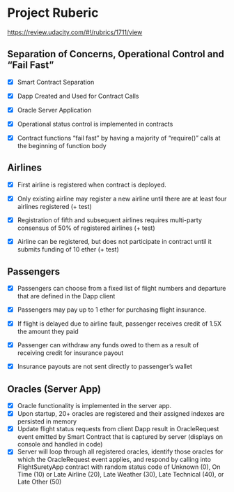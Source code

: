 # Project Ruberic

https://review.udacity.com/#!/rubrics/1711/view

## Separation of Concerns, Operational Control and “Fail Fast”

- [x] Smart Contract Separation
- [x] Dapp Created and Used for Contract Calls
- [x] Oracle Server Application
- [x] Operational status control is implemented in contracts
- [x] Contract functions “fail fast” by having a majority of “require()” calls at the beginning of function body


## Airlines

- [x] First airline is registered when contract is deployed.
- [x] Only existing airline may register a new airline until there are at least four airlines registered (+ test)
- [x] Registration of fifth and subsequent airlines requires multi-party consensus of 50% of registered airlines (+ test)
- [x] Airline can be registered, but does not participate in contract until it submits funding of 10 ether (+ test)


## Passengers

- [x] Passengers can choose from a fixed list of flight numbers and departure that are defined in the Dapp client
- [x] Passengers may pay up to 1 ether for purchasing flight insurance.
- [x] If flight is delayed due to airline fault, passenger receives credit of 1.5X the amount they paid
- [x] Passenger can withdraw any funds owed to them as a result of receiving credit for insurance payout
- [x] Insurance payouts are not sent directly to passenger’s wallet


## Oracles (Server App)

- [x] Oracle functionality is implemented in the server app.
- [x] Upon startup, 20+ oracles are registered and their assigned indexes are persisted in memory
- [x] Update flight status requests from client Dapp result in OracleRequest event emitted by Smart Contract that is captured by server (displays on console and handled in code)
- [x] Server will loop through all registered oracles, identify those oracles for which the OracleRequest event applies, and respond by calling into FlightSuretyApp contract with random status code of Unknown (0), On Time (10) or Late Airline (20), Late Weather (30), Late Technical (40), or Late Other (50)
